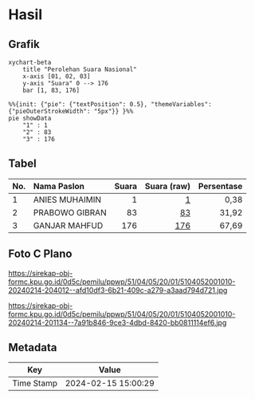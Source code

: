 # Hasil

## Grafik

```mermaid
xychart-beta
    title "Perolehan Suara Nasional"
    x-axis [01, 02, 03]
    y-axis "Suara" 0 --> 176
    bar [1, 83, 176]
```

```mermaid
%%{init: {"pie": {"textPosition": 0.5}, "themeVariables": {"pieOuterStrokeWidth": "5px"}} }%%
pie showData
    "1" : 1
    "2" : 83
    "3" : 176
```

## Tabel

| No. | Nama Paslon    | Suara | Suara (raw) | Persentase |
|:--- |:-------------- | -----:| -----------:| ----------:|
| 1   | ANIES MUHAIMIN | 1     | [1][p-1]    | 0,38       |
| 2   | PRABOWO GIBRAN | 83    | [83][p-2]   | 31,92      |
| 3   | GANJAR MAHFUD  | 176   | [176][p-3]  | 67,69      |


[p-1]: https://github.com/gigit-pemilu/pemilu-2024/blob/main/pilpres/hitung-suara/sub/51-bali/sub/04-gianyar/sub/05-ubud/sub/2001-lodtunduh/sub/010-tps/sub/paslon-1.txt
[p-2]: https://github.com/gigit-pemilu/pemilu-2024/blob/main/pilpres/hitung-suara/sub/51-bali/sub/04-gianyar/sub/05-ubud/sub/2001-lodtunduh/sub/010-tps/sub/paslon-2.txt
[p-3]: https://github.com/gigit-pemilu/pemilu-2024/blob/main/pilpres/hitung-suara/sub/51-bali/sub/04-gianyar/sub/05-ubud/sub/2001-lodtunduh/sub/010-tps/sub/paslon-3.txt

## Foto C Plano

https://sirekap-obj-formc.kpu.go.id/0d5c/pemilu/ppwp/51/04/05/20/01/5104052001010-20240214-204012--afd10df3-6b21-409c-a279-a3aad794d721.jpg

https://sirekap-obj-formc.kpu.go.id/0d5c/pemilu/ppwp/51/04/05/20/01/5104052001010-20240214-201134--7a91b846-9ce3-4dbd-8420-bb0811114ef6.jpg


## Metadata

| Key        | Value               |
| ---------- | ------------------- |
| Time Stamp | 2024-02-15 15:00:29 |



